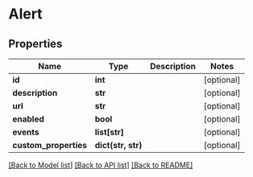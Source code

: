 # Alert

## Properties
Name | Type | Description | Notes
------------ | ------------- | ------------- | -------------
**id** | **int** |  | [optional] 
**description** | **str** |  | [optional] 
**url** | **str** |  | [optional] 
**enabled** | **bool** |  | [optional] 
**events** | **list[str]** |  | [optional] 
**custom_properties** | **dict(str, str)** |  | [optional] 

[[Back to Model list]](../README.md#documentation-for-models) [[Back to API list]](../README.md#documentation-for-api-endpoints) [[Back to README]](../README.md)


